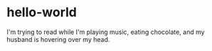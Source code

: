 # hello-world
I'm trying to read while I'm playing music, eating chocolate, and my husband is hovering over my head.
